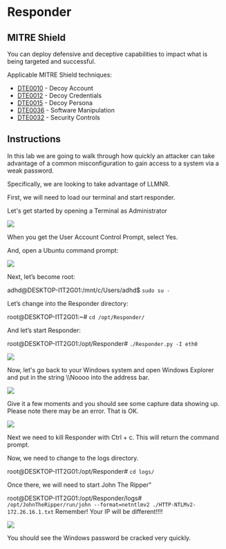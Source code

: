 

# Responder

MITRE Shield
------------

You can deploy defensive and deceptive capabilities to impact what is being targeted and successful.

Applicable MITRE Shield techniques:
* [DTE0010](https://shield.mitre.org/techniques/DTE0010) - Decoy Account
* [DTE0012](https://shield.mitre.org/techniques/DTE0012) - Decoy Credentials
* [DTE0015](https://shield.mitre.org/techniques/DTE0015) - Decoy Persona
* [DTE0036](https://shield.mitre.org/techniques/DTE0036) - Software Manipulation
* [DTE0032](https://shield.mitre.org/techniques/DTE0032) - Security Controls

Instructions
------------

In this lab we are going to walk through how quickly an attacker can take advantage of a common misconfiguration to gain access to a system via a weak password.

Specifically, we are looking to take advantage of LLMNR.

First, we will need to load our terminal and start responder.

Let's get started by opening a Terminal as Administrator

![](attachments\Clipboard_2020-06-12-10-36-44.png)

When you get the User Account Control Prompt, select Yes.

And, open a Ubuntu command prompt:

![](attachments\Clipboard_2020-06-17-08-32-51.png)

Next, let’s become root:

adhd@DESKTOP-I1T2G01:/mnt/c/Users/adhd$ `sudo su -`

Let’s change into the Responder directory:

root@DESKTOP-I1T2G01:~# `cd /opt/Responder/`

And let’s start Responder:

root@DESKTOP-I1T2G01:/opt/Responder# `./Responder.py -I eth0`

![](attachments\Clipboard_2020-06-23-14-22-03.png)

Now, let's go back to your Windows system and open Windows Explorer and put in the string \\\Noooo into the address bar.

![](attachments\Clipboard_2020-06-23-14-22-57.png)

Give it a few moments and you should see some capture data showing up.  Please note there may be an error.  That is OK.


![](attachments\Clipboard_2020-06-23-14-22-23.png)

Next we need to kill Responder with Ctrl + c.  This will return the command prompt.

Now, we need to change to the logs directory.

root@DESKTOP-I1T2G01:/opt/Responder# `cd logs/`

Once there, we will need to start John The Ripper"

root@DESKTOP-I1T2G01:/opt/Responder/logs# `/opt/JohnTheRipper/run/john --format=netntlmv2 ./HTTP-NTLMv2-172.26.16.1.txt`
Remember!  Your IP will be different!!!!

![](attachments\Clipboard_2020-06-23-14-24-11.png)

You should see the Windows password be cracked very quickly.


